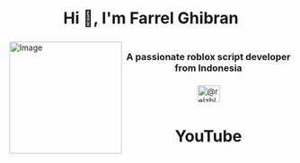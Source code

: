 <h1 align="center">Hi 👋, I'm Farrel Ghibran</h1>

<div style=" display: flex; justify-content: start; align-items: center; gap: 5px;">
  <img style="width: 200px; height: 200px;" src="https://github.com/farghii/farghii/assets/154765885/107a2315-cee5-469b-9fc1-19181e6ee774" alt="Image" />
  <div style="display: flex; justify-content: start; align-items: center; gap: 5px; flex-direction: column;">
    <h3 align="center">A passionate roblox script developer from Indonesia</h3>
    <a href="https://www.youtube.com/@RelzBlox" target="blank"><img align="center" src="https://raw.githubusercontent.com/rahuldkjain/github-profile-readme-generator/master/src/images/icons/Social/youtube.svg" alt="@relzblox" height="30" width="40" /></a>
    <h1>YouTube</h1>
  </div>
</div>
